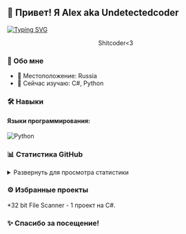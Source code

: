 ## 👋 Привет! Я Alex aka Undetectedcoder

[![Typing SVG](https://readme-typing-svg.herokuapp.com/?lines=Software%20Developer;Passionate%20Coder;Always%20Learning;Open%20Source%20Enthusiast&center=true&size=30)](https://git.io/typing-svg)

<p align="center">
  Shitcoder<3
</p>

### 🚀 Обо мне
*   📍 Местоположение: Russia
*   🌱 Сейчас изучаю: C#, Python

### 🛠️ Навыки

#### Языки программирования:
![Python](https://img.shields.io/badge/Python-3776AB?style=for-the-badge&logo=python&logoColor=white)

### 📊 Статистика GitHub

<details>
  <summary>Развернуть для просмотра статистики</summary>
  <br/>
  <p align="center">
    <a href="https://github.com/anuraghazra/github-readme-stats">
      <img height="180em" src="https://github-readme-stats.vercel.app/api?username=[Ваш GitHub Никнейм]&show_icons=true&theme=tokyonight"/>
    </a>
    <a href="https://github.com/anuraghazra/github-readme-streak-stats">
      <img height="180em" src="https://github-readme-streak-stats.herokuapp.com/?user=[Ваш GitHub Никнейм]&theme=tokyonight"/>
    </a>
    <a href="https://github.com/anuraghazra/github-readme-stats">
      <img height="180em" src="https://github-readme-stats.vercel.app/api/top-langs/?username=[Ваш GitHub Никнейм]&layout=compact&theme=tokyonight"/>
    </a>
  </p>
</details>

### ⚙️ Избранные проекты

*32 bit File Scanner - 1 проект на C#.


### ✨ Спасибо за посещение!
